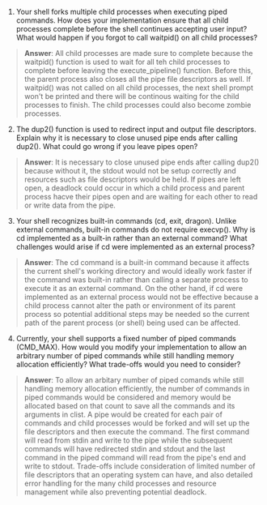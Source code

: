 1. Your shell forks multiple child processes when executing piped commands. How does your implementation ensure that all child processes complete before the shell continues accepting user input? What would happen if you forgot to call waitpid() on all child processes?

 > **Answer**: All child processes are made sure to complete because the waitpid() function is used to wait for all teh child processes to complete before leaving the execute_pipeline() function. Before this, the parent process also closes all the pipe file descriptors as well. If waitpid() was not called on all child processes, the next shell prompt won't be printed and there will be continous waiting for the child processes to finish. The child processes could also become zombie processes.

2. The dup2() function is used to redirect input and output file descriptors. Explain why it is necessary to close unused pipe ends after calling dup2(). What could go wrong if you leave pipes open?

 > **Answer**: It is necessary to close unused pipe ends after calling dup2() because without it, the stdout would not be setup correctly and resources such as file descriptors would be held. If pipes are left open, a deadlock could occur in which a child process and parent process hacve their pipes open and are waiting for each other to read or write data from the pipe.

3. Your shell recognizes built-in commands (cd, exit, dragon). Unlike external commands, built-in commands do not require execvp(). Why is cd implemented as a built-in rather than an external command? What challenges would arise if cd were implemented as an external process?

 > **Answer**: The cd command is a built-in command because it affects the current shell's working directory and would ideally work faster if the command was built-in rather than calling a separate process to execute it as an external command. On the other hand, if cd were implemented as an external process would not be effective because a child process cannot alter the path or environment of its parent process so potential additional steps may be needed so the current path of the parent process (or shell) being used can be affected.

4. Currently, your shell supports a fixed number of piped commands (CMD_MAX). How would you modify your implementation to allow an arbitrary number of piped commands while still handling memory allocation efficiently? What trade-offs would you need to consider?

 > **Answer**: To allow an arbitary number of piped comands while still handling memory allocation efficiently, the number of commands in piped commands would be considered and memory would be allocated based on that count to save all the commands and its arguments in clist. A pipe would be created for each pair of commands and child processes would be forked and will set up the file descriptors and then execute the command. The first command will read from stdin and write to the pipe while the subsequent commands will have redirected stdin and stdout and the last command in the piped command will read from the pipe's end and write to stdout. Trade-offs include consideration of limited number of file descriptors that an operating system can have, and also detailed error handling for the many child processes and resource management while also preventing potential deadlock. 